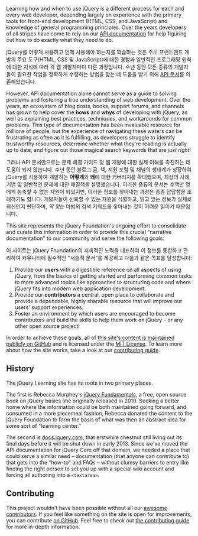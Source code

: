 <script>{
	"title": "About This Site",
	"customFields": [
		{
			"key": "is_chapter",
			"value": 0
		}
	]
}</script>

Learning how and when to use jQuery is a different process for each and every web developer, depending largely on experience with the primary tools for front-end development (HTML, CSS, and JavaScript) and knowledge of general programming principles. Over the years developers of all stripes have come to rely on our [API documentation](http://api.jquery.com) for help figuring out how to do exactly what they need to do.

jQuery를 어떻게 사용하고 언제 사용해야 하는지를 학습하는 것은 주로 프런트엔드 개발의 주요 도구(HTML, CSS 및 JavaScript)에 대한 경험과 일반적인 프로그래밍 원칙에 대한 지식에 따라 각 웹 개발자마다 다른 과정입니다. 수년 동안 모든 종류의 개발자들이 필요한 작업을 정확하게 수행하는 방법을 찾는 데 도움을 받기 위해 [API 문서](http://api.jquery.com)를 의존해왔습니다.

However, API documentation alone cannot serve as a guide to solving problems and fostering a true understanding of web development. Over the years, an ecosystem of blog posts, books, support forums, and channels has grown to help cover the **hows** and **whys** of developing with jQuery, as well as explaining best practices, techniques, and workarounds for common problems. This type of documentation has been invaluable resource for millions of people, but the experience of navigating these waters can be frustrating as often as it is fulfilling, as developers struggle to identify trustworthy resources, determine whether what they're reading is actually up to date, and figure out those magical search keywords that are _just right_!

그러나 API 문서만으로는 문제 해결 가이드 및 웹 개발에 대한 실제 이해를 촉진하는 데 도움이 되지 않습니다. 수년 동안 블로그 글, 책, 지원 포럼 및 채널의 생태계가 성장하여 jQuery를 사용하여 개발하는 **어떻게**와 **왜**에 대한 커버리지를 확대했으며, 최상의 사례, 기법 및 일반적인 문제에 대한 해결책을 설명했습니다. 이러한 종류의 문서는 수백만 명에게 농축할 수 없는 자원이 되었지만, 이러한 정보를 찾아내는 과정은 종종 답답함을 초래하기도 합니다. 개발자들이 신뢰할 수 있는 자원을 식별하고, 읽고 있는 정보가 실제로 최신인지 판단하며, _딱 맞는_ 마법의 검색 키워드를 찾아내는 것이 어려운 일이기 때문입니다.

This site represents the jQuery Foundation's ongoing effort to consolidate and curate this information in order to provide this crucial "narrative documentation" to our community and serve the following goals:

이 사이트는 jQuery Foundation의 지속적인 노력을 대표하여 이 정보를 통합하고 관리하여 커뮤니티에 필수적인 "서술적 문서"를 제공하고 다음과 같은 목표를 달성합니다:

1. Provide our **users** with a digestible reference on all aspects of using jQuery, from the basics of getting started and performing common tasks to more advanced topics like approaches to structuring code and where jQuery fits into modern web application development.
2. Provide our **contributors** a central, open place to collaborate and provide a dependable, highly sharable resource that will improve our users' support experiences.
3. Foster an environment by which users are encouraged to become contributors and build the skills to help them work on jQuery – or any other open source project!

In order to achieve these goals, all of [this site's content is maintained publicly on GitHub](https://github.com/jquery/learn.jquery.com) and is licensed under the [MIT License](https://github.com/jquery/learn.jquery.com/blob/master/LICENSE.txt). To learn more about how the site works, take a look at our [contributing guide](/contributing/).

## History

The jQuery Learning site has its roots in two primary places.

The first is Rebecca Murphey's [jQuery Fundamentals](http://jqfundamentals.com/legacy), a free, open source book on jQuery basics she originally released in 2010. Seeking a better home where the information could be both maintained going forward, and consumed in a more piecemeal fashion, Rebecca donated the content to the jQuery Foundation to form the basis of what was then an abstract idea for some sort of "learning center."

The second is [docs.jquery.com](http://docs.jquery.com), that erstwhile chestnut still living out its final days before it will be shut down in early 2013. Since we've moved the API documentation for jQuery Core off that domain, we needed a place that could serve a similar need – documentation (that anyone can contribute to) that gets into the "how-to" and FAQs – without clumsy barriers to entry like finding the right person to set you up with a special wiki account and forcing all authoring into a `<textarea>`.

## Contributing

This project wouldn't have been possible without all our [awesome contributors](https://github.com/jquery/learn.jquery.com/graphs/contributors?type=a). If you feel like something on the site is open for improvements, you can contribute [on GitHub](https://github.com/jquery/learn.jquery.com). Feel free to check out [the contributing guide](contributing/) for more in-depth information.
